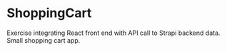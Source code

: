 # ShoppingCart
Exercise integrating React front end with API call to Strapi backend data.  Small shopping cart app.
